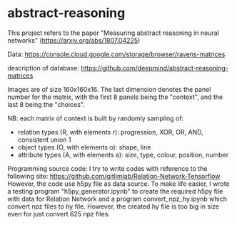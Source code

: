 # abstract-reasoning

This project refers to the paper "Measuring abstract reasoning in neural networks" (https://arxiv.org/abs/1807.04225)

Data: https://console.cloud.google.com/storage/browser/ravens-matrices

description of database: https://github.com/deepmind/abstract-reasoning-matrices

Images are of size 160x160x16. The last dimension denotes the panel number for the matrix, with the first 8 panels being the "context", and the last 8 being the "choices".

NB: each matrix of context is built by randomly sampling of:
<ul>
<li> relation types (R, with elements r): progression, XOR, OR, AND, consistent union 1
<li> object types (O, with elements o): shape, line
<li> attribute types (A, with elements a): size, type, colour, position, number
</ul>


Programming source code: I try to write codes with reference to the following site:
https://github.com/gitlimlab/Relation-Network-Tensorflow
However, the code use h5py file as data source. To make life easier, I wrote a testing  program "h5py_generator.ipynb" to create the required h5py file with data for Relation Network and a program convert_npz_hy.ipynb which convert npz files to hy file. However, the created hy file is too big in size even for just convert 625 npz files.


